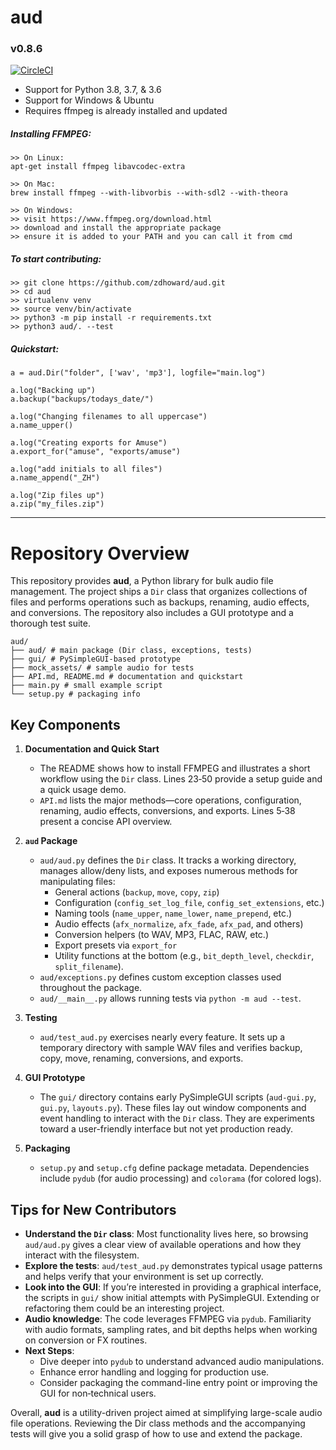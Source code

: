 # aud
### v0.8.6
[![CircleCI](https://circleci.com/gh/zdhoward/aud.svg?style=svg)](https://circleci.com/gh/zdhoward/aud)

- Support for Python 3.8, 3.7, & 3.6
- Support for Windows & Ubuntu
- Requires ffmpeg is already installed and updated

##### Installing FFMPEG:
```
>> On Linux:
apt-get install ffmpeg libavcodec-extra

>> On Mac:
brew install ffmpeg --with-libvorbis --with-sdl2 --with-theora

>> On Windows:
>> visit https://www.ffmpeg.org/download.html
>> download and install the appropriate package
>> ensure it is added to your PATH and you can call it from cmd
```

##### To start contributing:
```
>> git clone https://github.com/zdhoward/aud.git
>> cd aud
>> virtualenv venv
>> source venv/bin/activate
>> python3 -m pip install -r requirements.txt
>> python3 aud/. --test
```

##### Quickstart:
```
a = aud.Dir("folder", ['wav', 'mp3'], logfile="main.log")

a.log("Backing up")
a.backup("backups/todays_date/")

a.log("Changing filenames to all uppercase")
a.name_upper()

a.log("Creating exports for Amuse")
a.export_for("amuse", "exports/amuse")

a.log("add initials to all files")
a.name_append("_ZH")

a.log("Zip files up")
a.zip("my_files.zip")
```
---

# Repository Overview

This repository provides **aud**, a Python library for bulk audio file management. The project ships a `Dir` class that organizes collections of files and performs operations such as backups, renaming, audio effects, and conversions. The repository also includes a GUI prototype and a thorough test suite.

```
aud/
├── aud/ # main package (Dir class, exceptions, tests)
├── gui/ # PySimpleGUI-based prototype
├── mock_assets/ # sample audio for tests
├── API.md, README.md # documentation and quickstart
├── main.py # small example script
└── setup.py # packaging info
```

## Key Components

1. **Documentation and Quick Start**
   - The README shows how to install FFMPEG and illustrates a short workflow using the `Dir` class. Lines 23‑50 provide a setup guide and a quick usage demo.
   - `API.md` lists the major methods—core operations, configuration, renaming, audio effects, conversions, and exports. Lines 5‑38 present a concise API overview.

2. **`aud` Package**
   - `aud/aud.py` defines the `Dir` class. It tracks a working directory, manages allow/deny lists, and exposes numerous methods for manipulating files:
     - General actions (`backup`, `move`, `copy`, `zip`)
     - Configuration (`config_set_log_file`, `config_set_extensions`, etc.)
     - Naming tools (`name_upper`, `name_lower`, `name_prepend`, etc.)
     - Audio effects (`afx_normalize`, `afx_fade`, `afx_pad`, and others)
     - Conversion helpers (to WAV, MP3, FLAC, RAW, etc.)
     - Export presets via `export_for`
     - Utility functions at the bottom (e.g., `bit_depth_level`, `checkdir`, `split_filename`).
   - `aud/exceptions.py` defines custom exception classes used throughout the package.
   - `aud/__main__.py` allows running tests via `python -m aud --test`.

3. **Testing**
   - `aud/test_aud.py` exercises nearly every feature. It sets up a temporary directory with sample WAV files and verifies backup, copy, move, renaming, conversions, and exports.

4. **GUI Prototype**
   - The `gui/` directory contains early PySimpleGUI scripts (`aud-gui.py`, `gui.py`, `layouts.py`). These files lay out window components and event handling to interact with the `Dir` class. They are experiments toward a user-friendly interface but not yet production ready.

5. **Packaging**
   - `setup.py` and `setup.cfg` define package metadata. Dependencies include `pydub` (for audio processing) and `colorama` (for colored logs).

## Tips for New Contributors

- **Understand the `Dir` class**: Most functionality lives here, so browsing `aud/aud.py` gives a clear view of available operations and how they interact with the filesystem.
- **Explore the tests**: `aud/test_aud.py` demonstrates typical usage patterns and helps verify that your environment is set up correctly.
- **Look into the GUI**: If you’re interested in providing a graphical interface, the scripts in `gui/` show initial attempts with PySimpleGUI. Extending or refactoring them could be an interesting project.
- **Audio knowledge**: The code leverages FFMPEG via `pydub`. Familiarity with audio formats, sampling rates, and bit depths helps when working on conversion or FX routines.
- **Next Steps**:
  - Dive deeper into `pydub` to understand advanced audio manipulations.
  - Enhance error handling and logging for production use.
  - Consider packaging the command-line entry point or improving the GUI for non‑technical users.

Overall, **aud** is a utility-driven project aimed at simplifying large-scale audio file operations. Reviewing the Dir class methods and the accompanying tests will give you a solid grasp of how to use and extend the package.
